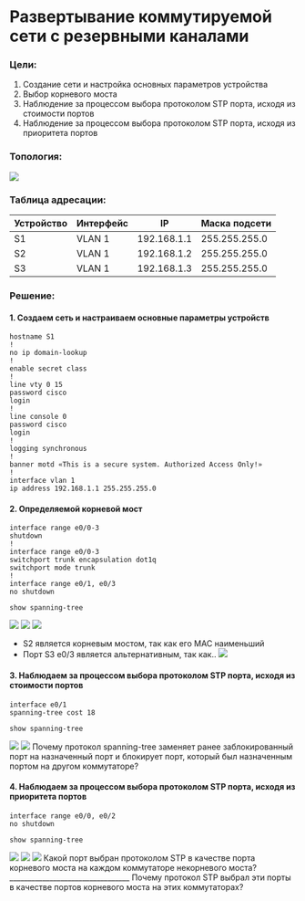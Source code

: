 # Развертывание коммутируемой сети с резервными каналами

### Цели:
1. Создание сети и настройка основных параметров устройства
2. Выбор корневого моста
3. Наблюдение за процессом выбора протоколом STP порта, исходя из стоимости портов
4. Наблюдение за процессом выбора протоколом STP порта, исходя из приоритета портов

### Топология:
![](https://raw.githubusercontent.com/mineralka-sudo/otus/main/labs/stp/topology.PNG)

### Таблица адресации:
| Устройство | Интерфейс | IP          | Маска подсети |
|------------|-----------|-------------|---------------|
| S1         | VLAN 1    | 192.168.1.1 | 255.255.255.0 |
| S2         | VLAN 1    | 192.168.1.2 | 255.255.255.0 |
| S3         | VLAN 1    | 192.168.1.3 | 255.255.255.0 |

### Решение:
#### 1. Создаем сеть и настраиваем основные параметры устройств
```
hostname S1
!
no ip domain-lookup
!
enable secret class
!
line vty 0 15
password cisco
login
!
line console 0
password cisco
login
!
logging synchronous
!
banner motd «This is a secure system. Authorized Access Only!»
!
interface vlan 1
ip address 192.168.1.1 255.255.255.0
```
#### 2. Определяемой корневой мост
```
interface range e0/0-3
shutdown
!
interface range e0/0-3
switchport trunk encapsulation dot1q
switchport mode trunk
!
interface range e0/1, e0/3
no shutdown
```
```
show spanning-tree
```
![](https://github.com/mineralka-sudo/otus/blob/main/labs/stp/S1_2.PNG?raw=true)
![](https://github.com/mineralka-sudo/otus/blob/main/labs/stp/S2_2.PNG?raw=true)
![](https://github.com/mineralka-sudo/otus/blob/main/labs/stp/S3_2.PNG?raw=true)
- S2 является корневым мостом, так как его MAC наименьший 
- Порт S3 e0/3 является альтернативным, так как..
![](https://github.com/mineralka-sudo/otus/blob/main/labs/stp/t.png?raw=true)
#### 3. Наблюдаем за процессом выбора протоколом STP порта, исходя из стоимости портов
```
interface e0/1
spanning-tree cost 18
```
```
show spanning-tree
```
![](https://github.com/mineralka-sudo/otus/blob/main/labs/stp/S1_3.PNG?raw=true)
![](https://github.com/mineralka-sudo/otus/blob/main/labs/stp/S3_3.PNG?raw=true)
Почему протокол spanning-tree заменяет ранее заблокированный порт на назначенный порт и блокирует порт, который был назначенным портом на другом коммутаторе?
#### 4. Наблюдаем за процессом выбора протоколом STP порта, исходя из приоритета портов
```
interface range e0/0, e0/2
no shutdown
```
```
show spanning-tree
```
![](https://github.com/mineralka-sudo/otus/blob/main/labs/stp/S1_4.PNG?raw=true)
![](https://github.com/mineralka-sudo/otus/blob/main/labs/stp/S2_4.PNG?raw=true)
![](https://github.com/mineralka-sudo/otus/blob/main/labs/stp/S3_4.PNG?raw=true)
Какой порт выбран протоколом STP в качестве порта корневого моста на каждом коммутаторе некорневого моста? _________________________________
Почему протокол STP выбрал эти порты в качестве портов корневого моста на этих коммутаторах?
